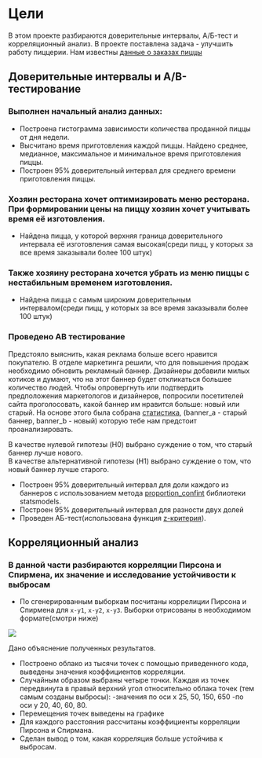 # Цели
В этом проекте разбираются доверительные интервалы, А/Б-тест и корреляционный анализ. В проекте поставлена задача - улучшить работу пиццерии. Нам известны [данные о заказах пиццы](datasets/pizza.csv)

## Доверительные интервалы и A/B- тестирование

### Выполнен начальный анализ данных:

* Построена гистограмма зависимости количества проданной пиццы от дня 
недели.
* Высчитано время приготовления каждой пиццы. Найдено среднее, медианное, максимальное и минимальное время 
приготовления пиццы.
* Построен 95% доверительный интервал для среднего времени приготовления пиццы.


### Хозяин ресторана хочет оптимизировать меню ресторана. При формировании цены на пиццу хозяин хочет учитывать время её изготовления. 

* Найдена пицца, у которой верхняя граница доверительного интервала её изготовления самая высокая(среди пицц, у которых за все время заказывали более 100 штук)

### Также хозяину ресторана хочется убрать из меню пиццы с нестабильным временем изготовления. 

* Найдена пицца с самым широким доверительным интервалом(среди пицц, у которых за все время заказывали более 100 штук)

### Проведено АВ тестирование

Предстояло выяснить, какая реклама больше всего нравится покупателю. В отделе маркетинга решили, что для повышения продаж необходимо обновить рекламный баннер. Дизайнеры добавили милых котиков и думают, что на этот баннер будет откликаться большее количество людей. Чтобы опровергнуть или подтвердить предположения маркетологов и дизайнеров, попросили посетителей сайта проголосовать, какой баннер им нравится больше: новый или старый.  На основе этого была собрана [статистика](datasets/click.csv), (banner_a - старый баннер, banner_b - новый) которую тебе нам предстоит проанализировать. 

В качестве нулевой гипотезы (H0) выбрано суждение о том, что старый баннер лучше нового.  
В качестве альтернативной гипотезы (H1) выбрано суждение о том, что новый баннер лучше старого. 

* Построен 95% доверительный интервал для доли каждого из баннеров с использованием метода [proportion_confint](https://www.statsmodels.org/devel/generated/statsmodels.stats.proportion.proportion_confint.html) библиотеки statsmodels.
* Построен 95% доверительный интервал для разности двух долей
* Проведен АБ-тест(использована функция [z-критерия](code-samples/stats.py)).

## Корреляционный анализ

### В данной части разбираются корреляции Пирсона и Спирмена, их значение и исследование устойчивости к выбросам 


* По сгенерированным выборкам посчитаны коррелиции Пирсона и Спирмена для `x-y1`, `x-y2`, `x-y3`. 
Выборки отрисованы в необходимом формате(смотри ниже)

<img src="misc/images/corr.png">

Дано объяснение полученных результатов.

* Построено облако из тысячи точек c помощью приведенного кода, выведены значения коэффициентов корреляции.
* Случайным образом выбраны четыре точки. Каждая из точек передвинута в правый верхний угол относительно облака точек (тем самым созданы выбросы):
-значения по оси х 25, 50, 150, 650
-по оси y 20, 40, 60, 80.
* Перемещения точек выведены на графике
* Для каждого расстояния рассчитаны коэффициенты корреляции Пирсона и Спирмана.
* Сделан вывод о том, какая корреляция больше устойчива к выбросам.

